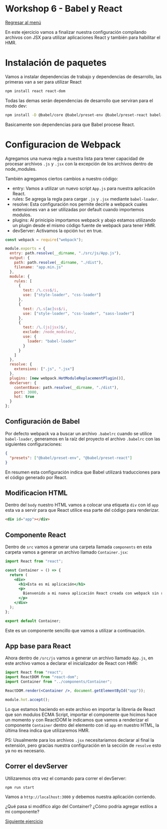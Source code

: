 # Workshop 6 - Babel y React

[Regresar al menú](./README.md)

En este ejercicio vamos a finalizar nuestra configuración compilando archivos con JSX para utilizar aplicaciones React y también para habilitar el HMR.

# Instalación de paquetes

Vamos a instalar dependencias de trabajo y dependencias de desarrollo, las primeras van a ser para utilizar React

```sh
npm install react react-dom
```

Todas las demas serán dependencias de desarrollo que serviran para el modo dev:

```sh
npm install -D @babel/core @babel/preset-env @babel/preset-react babel-loader react-hot-loader
```

Basicamente son dependencias para que Babel procese React.

# Configuracion de Webpack

Agregamos una nueva regla a nuestra lista para tener capacidad de procesar archivos `.js` y `.jsx` con la excepción de los archivos dentro de node_modules.

También agregamos ciertos cambios a nuestro código:

- entry: Vamos a utilizar un nuevo script `App.js` para nuestra aplicación React.
- rules: Se agrega la regla para cargar `.js` y `.jsx` mediante `babel-loader`.
- resolve: Esta configuración nos permite decirle a webpack cuales extensiones van a ser utilizadas por default cuando importemos modulos.
- plugins: Al prinicipio importamos webpack y abajo estamos utilizando un plugin desde el mismo código fuente de webpack para tener HMR.
- devServer: Activamos la opción `hot` en true.

```js
const webpack = require("webpack");

module.exports = {
  entry: path.resolve(__dirname, "./src/js/App.js"),
  output: {
    path: path.resolve(__dirname, "./dist"),
    filename: "app.min.js"
  },
  module: {
    rules: [
      {
        test: /\.css$/i,
        use: ["style-loader", "css-loader"]
      },
      {
        test: /\.s[ac]ss$/i,
        use: ["style-loader", "css-loader", "sass-loader"]
      },
      {
        test: /\.(js|jsx)$/,
        exclude: /node_modules/,
        use: {
          loader: "babel-loader"
        }
      }
    ]
  },
  resolve: {
    extensions: [".js", ".jsx"]
  },
  plugins: [new webpack.HotModuleReplacementPlugin()],
  devServer: {
    contentBase: path.resolve(__dirname, "./dist"),
    port: 3000,
    hot: true
  }
};
```

## Configuración de Babel

Por defecto webpack va a buscar un archivo `.babelrc` cuando se utilice `babel-loader`, generamos en la raíz del proyecto el archivo `.babelrc` con las siguientes configuraciones:

```json
{
  "presets": ["@babel/preset-env", "@babel/preset-react"]
}
```

En resumen esta configuración indica que Babel utilizará traducciones para el código generado por React.

## Modificacion HTML

Dentro del `body` nuestro HTML vamos a colocar una etiqueta `div` con id `app` esta va a servir para que React utilice esa parte del código para renderizar.

```html
<div id="app"></div>
```

## Componente React

Dentro de `src` vamos a generar una carpeta llamada `components` en esta carpeta vamos a generar un archivo llamado `Container.jsx`:

```jsx
import React from "react";

const Container = () => {
  return (
    <div>
      <h1>Esta es mi aplicación</h1>
      <p>
        Bienvenido a mi nueva aplicación React creada con webpack sin refresh
      </p>
    </div>
  );
};

export default Container;
```

Este es un componente sencillo que vamos a utilizar a continuación.

## App base para React

Ahora dentro de `/src/js` vamos a generar un archivo llamado `App.js`, en este archivo vamos a declarar el inicializador de React con HMR:

```jsx
import React from "react";
import ReactDOM from "react-dom";
import Container from "../components/Container";

ReactDOM.render(<Container />, document.getElementById("app"));

module.hot.accept();
```

Lo que estamos haciendo en este archivo en importar la libreria de React que son modulos ECMA Script, importar el componente que hicimos hace un momento y con ReactDOM le indicamos que vamos a renderizar el componente `Container` dentro del elemento con id `app` en nuestro HTML, la última línea indica que utilizaremos HMR.

PS: Usualmente para los archivos `.jsx` necesitariamos declarar al final la extensión, pero gracias nuestra configuración en la sección de `resolve` esto ya no es necesario.

## Correr el devServer

Utilizaremos otra vez el comando para correr el devServer:

```sh
npm run start
```

Vamos a `http://localhost:3000` y debemos nuestra aplicación corriendo.

¿Qué pasa si modifico algo del Container? ¿Cómo podría agregar estilos a mi componente?

[Siguiente ejercicio](./ex7.md)
